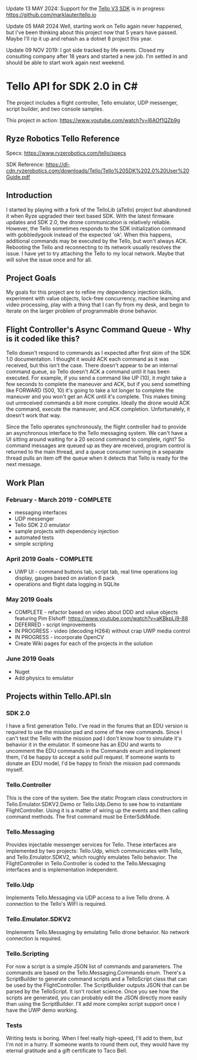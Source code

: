Update 13 MAY 2024: Support for the [Tello V3 SDK](https://github.com/marklauter/tello.io/blob/main/Tello_SDK_3.0_User_Guide_en.pdf) is in progress: https://github.com/marklauter/tello.io

Update 05 MAR 2024 Well, starting work on Tello again never happened, but I've been thinking about this project now that 5 years have passed. Maybe I'll rip it up and rehash as a dotnet 8 project this year.

Update 09 NOV 2019: I got side tracked by life events. Closed my consulting company after 18 years and started a new job. I'm settled in and should be able to start work again next weekend.

# Tello API for SDK 2.0 in C#
The project includes a flight controller, Tello emulator, UDP messenger, script builder, and two console samples.

This project in action: https://www.youtube.com/watch?v=l6AOf1QZb9g

## Ryze Robotics Tello Reference

Specs: https://www.ryzerobotics.com/tello/specs

SDK Reference: https://dl-cdn.ryzerobotics.com/downloads/Tello/Tello%20SDK%202.0%20User%20Guide.pdf

## Introduction
I started by playing with a fork of the TelloLib (aTello) project but abandoned it when Ryze upgraded their text based SDK. With the latest firmware updates and SDK 2.0, the drone communication is relatively reliable. However, the Tello sometimes responds to the SDK initialization command with gobbledygook instead of the expected 'ok'. When this happens, additional commands may be executed by the Tello, but won't always ACK. Rebooting the Tello and reconnecting to its network usually resolves the issue. I have yet to try attaching the Tello to my local network. Maybe that will solve the issue once and for all.

## Project Goals
My goals for this project are to refine my dependency injection skills, experiment with value objects, lock-free concurrency, machine learning and video processing, play with a thing that I can fly from my desk, and begin to iterate on the larger problem of programmable drone behavior.

## Flight Controller's Async Command Queue - Why is it coded like this?
Tello doesn't respond to commands as I expected after first skim of the SDK 1.0 documentation. I thought it would ACK each command as it was received, but this isn't the case. There doesn't appear to be an internal command queue, so Tello doesn't ACK a command until it has been executed. For example, if you send a command like UP (10), it might take a few seconds to complete the maneuver and ACK, but if you send something like FORWARD (500, 10) it's going to take a lot longer to complete the maneuver and you won't get an ACK until it's complete. This makes timing out unreceived commands a bit more complex. Ideally the drone would ACK the command, execute the maneuver, and ACK completion. Unfortunately, it doesn't work that way.

Since the Tello operates synchronously, the flight controller had to provide an asynchronous interface to the Tello messaging system. We can't have a UI sitting around waiting for a 20 second command to complete, right? So command messages are queued up as they are received, program control is returned to the main thread, and a queue consumer running in a separate thread pulls an item off the queue when it detects that Tello is ready for the next message.

## Work Plan
### February - March 2019 - COMPLETE
* messaging interfaces
* UDP messenger
* Tello SDK 2.0 emulator
* sample projects with dependency injection
* automated tests
* simple scripting

### April 2019 Goals - COMPLETE
* UWP UI - command buttons tab, script tab, real time operations log display, gauges based on aviation 6 pack
* operations and flight data logging in SQLite

### May 2019 Goals
* COMPLETE - refactor based on video about DDD and value objects featuring Pim Elshoff: https://www.youtube.com/watch?v=aKBkpLj9-88
* DEFERRED - script improvements
* IN PROGRESS - video (decoding H264) without crap UWP media control
* IN PROGRESS - incorporate OpenCV
* Create Wiki pages for each of the projects in the solution

### June 2019 Goals
* Nuget
* Add physics to emulator

## Projects within Tello.API.sln

### SDK 2.0
I have a first generation Tello. I've read in the forums that an EDU version is required to use the mission pad and some of the new commands. Since I can't test the Tello with the mission pad I don't know how to simulate it's behavior it in the emulator. If someone has an EDU and wants to uncomment the EDU commands in the Commands enum and implement them, I'd be happy to accept a solid pull request. If someone wants to donate an EDU model, I'd be happy to finish the mission pad commands myself.

### Tello.Controller
This is the core of the system. See the static Program class constructors in Tello.Emulator.SDKV2.Demo or Tello.Udp.Demo to see how to instantiate FlightController. Using it is a matter of wiring up the events and then calling command methods. The first command must be EnterSdkMode.

### Tello.Messaging
Provides injectable messenger services for Tello. These interfaces are implemented by two projects: Tello.Udp, which communicates with Tello, and Tello.Emulator.SDKV2, which roughly emulates Tello behavior. The FlightController in Tello.Controller is coded to the Tello.Messaging interfaces and is implementation independent.

### Tello.Udp
Implements Tello.Messaging via UDP access to a live Tello drone. A connection to the Tello's WIFI is required.

### Tello.Emulator.SDKV2
Implements Tello.Messaging by emulating Tello drone behavior. No network connection is required.

### Tello.Scripting
For now a script is a simple JSON list of commands and parameters. The commands are based on the Tello.Messaging.Commands enum. There's a ScriptBuilder to generate command scripts and a TelloScript class that can be used by the FlightController. The ScriptBuilder outputs JSON that can be parsed by the TelloScript. It isn't rocket science. Once you see how the scripts are generated, you can probably edit the JSON directly more easily than using the ScriptBuilder.
I'll add more complex script support once I have the UWP demo working. 

### Tests
Writing tests is boring. When I feel really high-speed, I'll add to them, but I'm not in a hurry. If someone wants to round them out, they would have my eternal gratitude and a gift certificate to Taco Bell.
